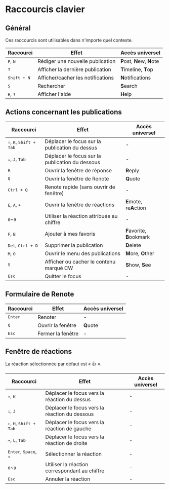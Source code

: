 # Raccourcis clavier

## Général
Ces raccourcis sont utilisables dans n'importe quel contexte.
<table>
    <thead>
        <tr><th>Raccourci</th><th>Effet</th><th>Accès universel</th></tr>
    </thead>
    <tbody>
        <tr><td><kbd class="key">P</kbd>, <kbd class="key">N</kbd></td><td>Rédiger une nouvelle publication</td><td><b>P</b>ost, <b>N</b>ew, <b>N</b>ote</td></tr>
        <tr><td><kbd class="key">T</kbd></td><td>Afficher la dernière publication</td><td><b>T</b>imeline, <b>T</b>op</td></tr>
        <tr><td><kbd class="group"><kbd class="key">Shift</kbd> + <kbd class="key">N</kbd></kbd></td><td>Afficher/cacher les notifications</td><td><b>N</b>otifications</td></tr>
        <tr><td><kbd class="key">S</kbd></td><td>Rechercher</td><td><b>S</b>earch</td></tr>
        <tr><td><kbd class="key">H</kbd>, <kbd class="key">?</kbd></td><td>Afficher l'aide</td><td><b>H</b>elp</td></tr>
    </tbody>
</table>

## Actions concernant les publications

<table>
    <thead>
        <tr><th>Raccourci</th><th>Effet</th><th>Accès universel</th></tr>
    </thead>
    <tbody>
        <tr><td><kbd class="key">↑</kbd>, <kbd class="key">K</kbd>, <kbd class="group"><kbd class="key">Shift</kbd> + <kbd class="key">Tab</kbd></kbd></td><td>Déplacer le focus sur la publication du dessus</td><td>-</td></tr>
        <tr><td><kbd class="key">↓</kbd>, <kbd class="key">J</kbd>, <kbd class="key">Tab</kbd></td><td>Déplacer le focus sur la publication du dessous</td><td>-</td></tr>
        <tr><td><kbd class="key">R</kbd></td><td>Ouvrir la fenêtre de réponse</td><td><b>R</b>eply</td></tr>
        <tr><td><kbd class="key">Q</kbd></td><td>Ouvrir la fenêtre de Renote</td><td><b>Q</b>uote</td></tr>
        <tr><td><kbd class="group"><kbd class="key">Ctrl</kbd> + <kbd class="key">Q</kbd></kbd></td><td>Renote rapide (sans ouvrir de fenêtre)</td><td>-</td></tr>
        <tr><td><kbd class="key">E</kbd>, <kbd class="key">A</kbd>, <kbd class="key">+</kbd></td><td>Ouvrir la fenêtre de réactions</td><td><b>E</b>mote, re<b>A</b>ction</td></tr>
        <tr><td><kbd class="key">0</kbd>~<kbd class="key">9</kbd></td><td>Utiliser la réaction attribuée au chiffre</td><td>-</td></tr>
        <tr><td><kbd class="key">F</kbd>, <kbd class="key">B</kbd></td><td>Ajouter à mes favoris</td><td><b>F</b>avorite, <b>B</b>ookmark</td></tr>
        <tr><td><kbd class="key">Del</kbd>, <kbd class="group"><kbd class="key">Ctrl</kbd> + <kbd class="key">D</kbd></kbd></td><td>Supprimer la publication</td><td><b>D</b>elete</tr>
        <tr><td><kbd class="key">M</kbd>, <kbd class="key">O</kbd></td><td>Ouvrir le menu des publications</td><td><b>M</b>ore, <b>O</b>ther</td></tr>
        <tr><td><kbd class="key">S</kbd></td><td>Afficher ou cacher le contenu marqué CW</td><td><b>S</b>how, <b>S</b>ee</td></tr>
        <tr><td><kbd class="key">Esc</kbd></td><td>Quitter le focus</td><td>-</td></tr>
    </tbody>
</table>

## Formulaire de Renote

<table>
    <thead>
        <tr><th>Raccourci</th><th>Effet</th><th>Accès universel</th></tr>
    </thead>
    <tbody>
        <tr><td><kbd class="key">Enter</kbd></td><td>Renoter</td><td>-</td></tr>
        <tr><td><kbd class="key">Q</kbd></td><td>Ouvrir la fenêtre</td><td><b>Q</b>uote</td></tr>
        <tr><td><kbd class="key">Esc</kbd></td><td>Fermer la fenêtre</td><td>-</td></tr>
    </tbody>
</table>

## Fenêtre de réactions
La réaction sélectionnée par défaut est « 👍 ».
<table>
    <thead>
        <tr><th>Raccourci</th><th>Effet</th><th>Accès universel</th></tr>
    </thead>
    <tbody>
        <tr><td><kbd class="key">↑</kbd>, <kbd class="key">K</kbd></td><td>Déplacer le focus vers la réaction du dessus</td><td>-</td></tr>
        <tr><td><kbd class="key">↓</kbd>, <kbd class="key">J</kbd></td><td>Déplacer le focus vers la réaction du dessous</td><td>-</td></tr>
        <tr><td><kbd class="key">←</kbd>, <kbd class="key">H</kbd>, <kbd class="group"><kbd class="key">Shift</kbd> + <kbd class="key">Tab</kbd></kbd></td><td>Déplacer le focus vers la réaction de gauche</td><td>-</td></tr>
        <tr><td><kbd class="key">→</kbd>, <kbd class="key">L</kbd>, <kbd class="key">Tab</kbd></td><td>Déplacer le focus vers la réaction de droite</td><td>-</td></tr>
        <tr><td><kbd class="key">Enter</kbd>, <kbd class="key">Space</kbd>, <kbd class="key">+</kbd></td><td>Sélectionner la réaction</td><td>-</td></tr>
        <tr><td><kbd class="key">0</kbd>~<kbd class="key">9</kbd></td><td>Utiliser la réaction correspondant au chiffre</td><td>-</td></tr>
        <tr><td><kbd class="key">Esc</kbd></td><td>Annuler la réaction</td><td>-</td></tr>
    </tbody>
</table>
